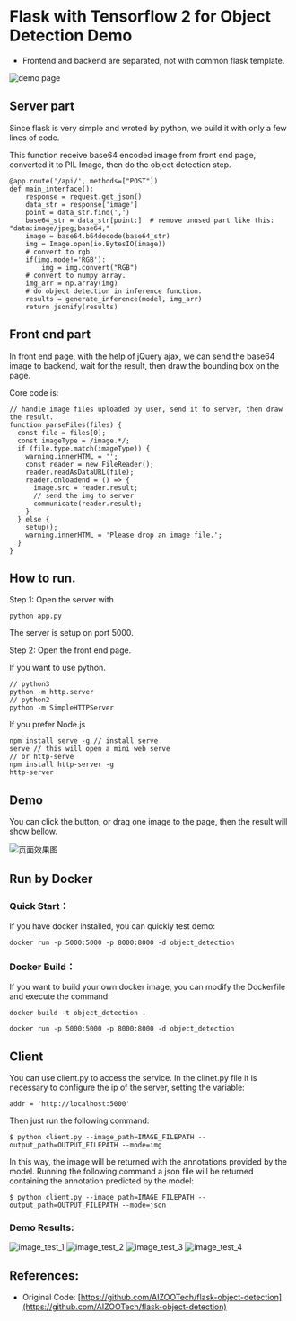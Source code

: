 # Flask with Tensorflow 2 for Object Detection Demo

- Frontend and backend are separated, not with common flask template. 

![demo page](images/flask-object-detection.png)
## Server part

Since flask is very simple and wroted by python, we build it with only a few lines of code.

This function receive base64 encoded image from front end page, converted it to PIL Image, then do the object detection step.

```
@app.route('/api/', methods=["POST"])
def main_interface():
    response = request.get_json()
    data_str = response['image']
    point = data_str.find(',')
    base64_str = data_str[point:]  # remove unused part like this: "data:image/jpeg;base64,"
    image = base64.b64decode(base64_str)
    img = Image.open(io.BytesIO(image))
    # convert to rgb
    if(img.mode!='RGB'):
        img = img.convert("RGB")
    # convert to numpy array.
    img_arr = np.array(img)
    # do object detection in inference function.
    results = generate_inference(model, img_arr)
    return jsonify(results)
```

## Front end part
In front end page, with the help of  jQuery ajax, we can send the base64 image to backend, wait for the result, then draw the bounding box on the page.

Core code is:
```
// handle image files uploaded by user, send it to server, then draw the result.
function parseFiles(files) {
  const file = files[0];
  const imageType = /image.*/;
  if (file.type.match(imageType)) {
    warning.innerHTML = '';
    const reader = new FileReader();
    reader.readAsDataURL(file);
    reader.onloadend = () => {
      image.src = reader.result;
      // send the img to server
      communicate(reader.result);
    }
  } else {
    setup();
    warning.innerHTML = 'Please drop an image file.';
  }
}
```

## How to run.
Step 1: Open the server with 
```
python app.py

```
The server is setup on port 5000.

Step 2: Open the front end page.

If you want to use python.
```
// python3
python -m http.server
// python2
python -m SimpleHTTPServer

```
If you prefer Node.js
```
npm install serve -g // install serve
serve // this will open a mini web serve
// or http-serve
npm install http-server -g
http-server
```

## Demo
You can click the button, or drag one image to the page, then the result will show bellow.

![页面效果图](images/example.png)

## Run by Docker

### Quick Start：

If you have docker installed, you can quickly test demo:

`docker run -p 5000:5000 -p 8000:8000 -d object_detection`

### Docker Build：

If you want to build your own docker image, you can modify the Dockerfile and execute the command:

`docker build -t object_detection .`

`docker run -p 5000:5000 -p 8000:8000 -d object_detection`


## Client

You can use client.py to access the service. In the clinet.py file it is necessary to configure the ip of the server, setting the variable:
```
addr = 'http://localhost:5000'
```

Then just run the following command:

```
$ python client.py --image_path=IMAGE_FILEPATH --output_path=OUTPUT_FILEPATH --mode=img
```

In this way, the image will be returned with the annotations provided by the model. Running the following command a json file will be returned containing the annotation predicted by the model:

```
$ python client.py --image_path=IMAGE_FILEPATH --output_path=OUTPUT_FILEPATH --mode=json
```


### Demo Results:

![image_test_1](images/example0.jpg)
![image_test_2](images/example1.jpg)
![image_test_3](images/example2.jpg)
![image_test_4](images/example3.jpg)

## References:

- Original Code: [https://github.com/AIZOOTech/flask-object-detection](https://github.com/AIZOOTech/flask-object-detection)
